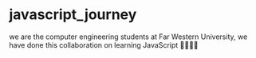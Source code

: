 # javascript_journey
we are the computer engineering students at Far Western University, we have done this collaboration on learning JavaScript 🕵️‍♀️🕵️‍♂️